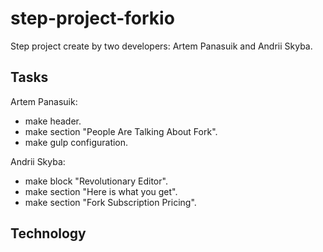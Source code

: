 # step-project-forkio

Step project create by two developers:
Artem Panasuik and Andrii Skyba.


## Tasks

Artem Panasuik:
- make header.
- make section "People Are Talking About Fork".
- make gulp configuration.

Andrii Skyba:
- make block "Revolutionary Editor".
- make section "Here is what you get".
- make section "Fork Subscription Pricing".


## Technology